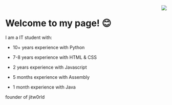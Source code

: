 <div float="right">
  <a href="https://github.com/89mpxf">
    <img align="right" src="https://github-readme-stats.vercel.app/api?username=89mpxf&show_icons=true&bg_color=9,fb743f,fc466b&title_color=ffffff&text_color=ffffff&icon_color=ffffff" />
  </a>
</div>

# Welcome to my page! 😊

I am a IT student with:
- 10+ years experience with Python
- 7-8 years experience with HTML & CSS
- 2 years experience with Javascript


- 5 months experience with Assembly
- 1 month experience with Java


founder of jitw0rld





